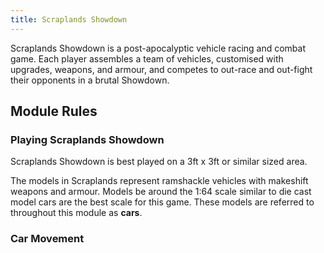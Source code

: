 ```yaml
---
title: Scraplands Showdown
---
```


Scraplands Showdown is a post-apocalyptic vehicle racing and combat game. Each player assembles a team of vehicles, customised with upgrades, weapons, and armour, and competes to out-race and out-fight their opponents in a brutal Showdown.

## Module Rules

### Playing Scraplands Showdown

Scraplands Showdown is best played on a 3ft x 3ft or similar sized area.

The models in Scraplands represent ramshackle vehicles with makeshift weapons and armour. Models be around the 1:64 scale similar to die cast model cars are the best scale for this game. These models are referred to throughout this module as **cars**.

### Car Movement